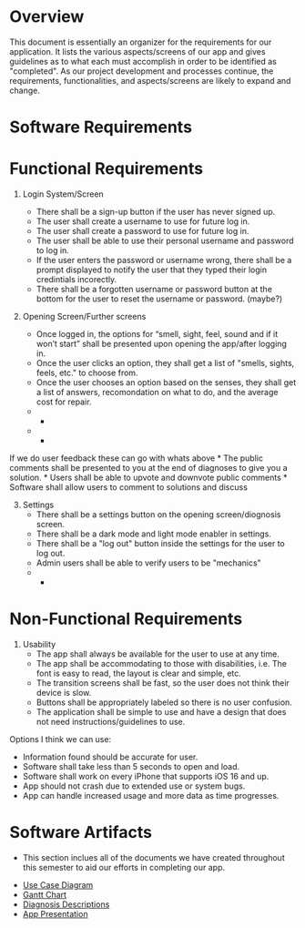 # Overview

This document is essentially an organizer for the requirements for our application. It lists the various aspects/screens of our app and gives
guidelines as to what each must accomplish in order to be identified as "completed". As our project development and processes continue, the requirements, functionalities, and aspects/screens are likely to expand and change.

# Software Requirements
<Describe the structure of this section>

# Functional Requirements
 
1. Login System/Screen
    * There shall be a sign-up button if the user has never signed up.
    * The user shall create a username to use for future log in.
    * The user shall create a password to use for future log in.
    * The user shall be able to use their personal username and password to log in.
    * If the user enters the password or username wrong, there shall be a prompt displayed to notify the user that they typed their login credintials incorectly.
    * There shall be a forgotten username or password button at the bottom for the user to reset the username or password. (maybe?)

2. Opening Screen/Further screens
    * Once logged in, the options for “smell, sight, feel, sound and if it won’t start” shall be presented upon opening the app/after logging in.
    * Once the user clicks an option, they shall get a list of "smells, sights, feels, etc." to choose from.
    * Once the user chooses an option based on the senses, they shall get a list of answers, recomondation on what to do, and the average cost for repair.
    * -
    * -

If we do user feedback these can go with whats above
    * The public comments shall be presented to you at the end of diagnoses to give you a solution.
    * Users shall be able to upvote and downvote public comments
    * Software shall allow users to comment to solutions and discuss
     
3. Settings
    * There shall be a settings button on the opening screen/diognosis screen.
    * There shall be a dark mode and light mode enabler in settings.
    * There shall be a "log out" button inside the settings for the user to log out.
    * Admin users shall be able to verify users to be "mechanics"
    * -

# Non-Functional Requirements

1. Usability
    * The app shall always be available for the user to use at any time.
    * The app shall be accommodating to those with disabilities, i.e. The font is easy to read, the layout is clear and simple, etc.
    * The transition screens shall be fast, so the user does not think their device is slow.
    * Buttons shall be appropriately labeled so there is no user confusion.
    * The application shall be simple to use and have a design that does not need instructions/guidelines to use.
 
 Options I think we can use:
 
* Information found should be accurate for user.
* Software shall take less than 5 seconds to open and load.
* Software shall work on every iPhone that supports iOS 16 and up.
* App should not crash due to extended use or system bugs.
* App can handle increased usage and more data as time progresses.


# Software Artifacts
- This section inclues all of the documents we have created throughout this semester to aid our efforts in completing our app. 
 
 * [Use Case Diagram](https://github.com/mikemel21/GVSU-CIS350-RedSpark/blob/master/artifacts/CIS%20350%20-%20Use%20Case%20Diagrams.drawio.pdf) 
 * [Gantt Chart](https://github.com/mikemel21/GVSU-CIS350-RedSpark/blob/master/artifacts/Gantt_Chart_RedSpark.pdf)
 * [Diagnosis Descriptions](https://github.com/mikemel21/GVSU-CIS350-RedSpark/blob/62bd476229bec34ba83bad3268f797ac42179270/artifacts/Diagnosis%20Descriptions.pdf)
 * [App Presentation](https://github.com/mikemel21/GVSU-CIS350-RedSpark/blob/master/docs/Car%20Diagnosis%20App%20Presentation.pdf)
